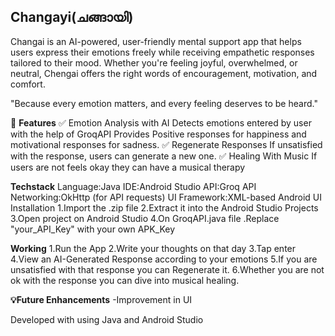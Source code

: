 ## Changayi(ചങ്ങായി)

Changai is an AI-powered, user-friendly mental support app that helps users express their emotions freely while receiving empathetic responses tailored to their mood. Whether you're feeling joyful, overwhelmed, or neutral, Chengai offers the right words of encouragement, motivation, and comfort.

"Because every emotion matters, and every feeling deserves to be heard."


🚀 **Features**
✅ Emotion Analysis with AI
Detects emotions entered by user with the help of GroqAPI
Provides Positive responses for happiness and motivational responses for sadness.
✅ Regenerate Responses
If unsatisfied with the response, users can generate a new one.
✅ Healing With Music
If users are not feels okay they can have a musical therapy

**Techstack**
Language:Java
IDE:Android Studio
API:Groq API
Networking:OkHttp (for API requests)
UI Framework:XML-based Android UI
Installation 1.Import the .zip file
2.Extract it into the Android Studio Projects
3.Open project on Android Studio
4.On GroqAPI.java file .Replace "your_API_Key" with your own APK_Key


**Working**
1.Run the App
2.Write your thoughts on that day
3.Tap enter
4.View an AI-Generated Response according to your emotions
5.If you are unsatisfied with that response you can Regenerate it. 6.Whether you are not ok with the response you can dive into musical healing.

**💡Future Enhancements**
-Improvement in UI

Developed with using Java and Android Studio
